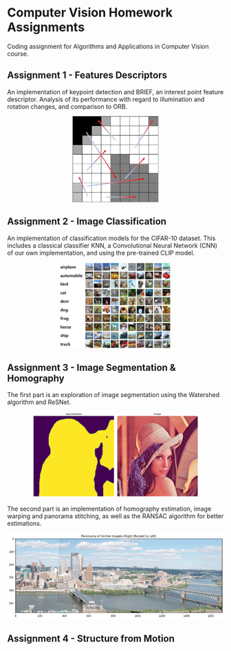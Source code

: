 # Computer Vision Homework Assignments

Coding assignment for Algorithms and Applications in Computer Vision course.

## Assignment 1 - Features Descriptors

An implementation of keypoint detection and BRIEF, an interest point feature descriptor. Analysis of its performance with regard to illumination and rotation changes, and comparison to ORB.

<div style="text-align: center;">
  <img src="hw1_features/assets/BRIEF_test_vis.png" alt="BRIEF Descriptor" height="200"/>
</div>


## Assignment 2 - Image Classification

An implementation of classification models for the CIFAR-10 dataset.
This includes a classical classifier KNN, a Convolutional Neural Network (CNN) of our own implementation, and using the pre-trained CLIP model.

<div style="text-align: center;">
  <img src="hw2_classification_foundation_models/assets/cifar10.png" alt="CIFAR-10 Database" height="200"/>
</div>

## Assignment 3 - Image Segmentation \& Homography

The first part is an exploration of image segmentation using the Watershed algorithm and ReSNet. 

<div style="text-align: center;">
  <img src="hw3_segmentation_and_homography/output/segmentation.png" alt="Segmentation" height="200"/>
</div>


The second part is an implementation of homography estimation, image warping and panorama stitching, as well as the RANSAC algorithm for better estimations.

<div style="text-align: center;">
  <img src="hw3_segmentation_and_homography/output/3.4_panorama.png" alt="Panorama" height="200"/>
</div>

## Assignment 4 - Structure from Motion

